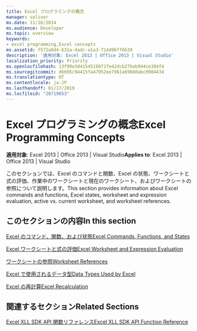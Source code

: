 ```yaml
---
title: Excel プログラミングの概念
manager: soliver
ms.date: 11/16/2014
ms.audience: Developer
ms.topic: overview
keywords:
- excel programming,Excel concepts
ms.assetid: f572a0d4-631a-4adc-a1a3-714d96ff6b39
description: '適用対象: Excel 2013 | Office 2013 | Visual Studio'
localization_priority: Priority
ms.openlocfilehash: 13f99e3d4154516071fe42dcb27beb944ce384f4
ms.sourcegitcommit: d6695c94415fa47952ee7961a69660abc0904434
ms.translationtype: HT
ms.contentlocale: ja-JP
ms.lasthandoff: 01/17/2019
ms.locfileid: "28719653"
---
```

# <a name="excel-programming-concepts"></a><span data-ttu-id="c1fa4-104">Excel プログラミングの概念</span><span class="sxs-lookup"><span data-stu-id="c1fa4-104">Excel Programming Concepts</span></span>

 <span data-ttu-id="c1fa4-105">**適用対象**: Excel 2013 | Office 2013 | Visual Studio</span><span class="sxs-lookup"><span data-stu-id="c1fa4-105">**Applies to**: Excel 2013 | Office 2013 | Visual Studio</span></span> 
  
<span data-ttu-id="c1fa4-106">このセクションでは、Excel のコマンドと関数、Excel の状態、ワークシートと式の評価、作業中のワークシートと現在のワークシート、およびワークシートの参照について説明します。</span><span class="sxs-lookup"><span data-stu-id="c1fa4-106">This section provides information about Excel commands and functions, Excel states, worksheet and expression evaluation, active vs. current worksheet, and worksheet references.</span></span>
  
## <a name="in-this-section"></a><span data-ttu-id="c1fa4-107">このセクションの内容</span><span class="sxs-lookup"><span data-stu-id="c1fa4-107">In this section</span></span>

[<span data-ttu-id="c1fa4-108">Excel のコマンド、関数、および状態</span><span class="sxs-lookup"><span data-stu-id="c1fa4-108">Excel Commands, Functions, and States</span></span>](excel-commands-functions-and-states.md)
  
> 
    
[<span data-ttu-id="c1fa4-109">Excel ワークシートと式の評価</span><span class="sxs-lookup"><span data-stu-id="c1fa4-109">Excel Worksheet and Expression Evaluation</span></span>](excel-worksheet-and-expression-evaluation.md)
  
> 
    
[<span data-ttu-id="c1fa4-110">ワークシートの参照</span><span class="sxs-lookup"><span data-stu-id="c1fa4-110">Worksheet References</span></span>](worksheet-references.md)
  
> 
    
[<span data-ttu-id="c1fa4-111">Excel で使用されるデータ型</span><span class="sxs-lookup"><span data-stu-id="c1fa4-111">Data Types Used by Excel</span></span>](data-types-used-by-excel.md)
  
> 
    
[<span data-ttu-id="c1fa4-112">Excel の再計算</span><span class="sxs-lookup"><span data-stu-id="c1fa4-112">Excel Recalculation</span></span>](excel-recalculation.md)
  
> 
    
## <a name="related-sections"></a><span data-ttu-id="c1fa4-113">関連するセクション</span><span class="sxs-lookup"><span data-stu-id="c1fa4-113">Related Sections</span></span>

[<span data-ttu-id="c1fa4-114">Excel XLL SDK API 関数リファレンス</span><span class="sxs-lookup"><span data-stu-id="c1fa4-114">Excel XLL SDK API Function Reference</span></span>](excel-xll-sdk-api-function-reference.md)
  
> 
    

